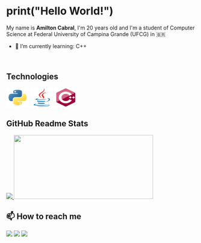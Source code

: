 <!---
comments
<img alt="cat" align=right height=120 src="https://media.tumblr.com/tumblr_lo1h2bCTeV1qhrjqn.gif">
![Snake animation](https://github.com/AmiltonCabral/AmiltonCabral/blob/output/github-contribution-grid-snake.svg)
<img height="170" src="https://github-readme-stats.vercel.app/api?username=AmiltonCabral&show_icons=true&theme=radical&hide_border=true"/>
<img height="170" width="370" src="https://github-readme-stats.vercel.app/api/top-langs/?
--->

# print("Hello World!")
My name is **Amilton Cabral**, I'm 20 years old and I'm a student of Computer Science at Federal University of Campina Grande (UFCG) in 🇧🇷



- 🌱 I’m currently learning:
C++

<br>


## Technologies
<div>
  <img alt="Python" height="50" width="60" src="https://raw.githubusercontent.com/devicons/devicon/master/icons/python/python-original.svg">
  <img alt="Java" height="50" width="60" src="https://raw.githubusercontent.com/devicons/devicon/master/icons/java/java-original.svg">
  <img alt="C++" height="50" width="60" src="https://raw.githubusercontent.com/devicons/devicon/master/icons/cplusplus/cplusplus-original.svg">  
</div>


## GitHub Readme Stats
<div>
  <a href="https://github.com/AmiltonCabral">
    <img height="170" src="https://github-readme-stats.vercel.app/api?username=AmiltonCabral&show_icons=true&bg_color=161320&text_color=D9E0EE&icon_color=DDB6F2&title_color=96CDFB"/>
    <img height="170" width="370" src="https://github-readme-stats.vercel.app/api/top-langs/?username=AmiltonCabral&layout=compact&bg_color=161320&text_color=D9E0EE&icon_color=DDB6F2&title_color=96CDFB&hide=jupyter%20notebook"/>
  </a>
</div>


## 📫 How to reach me
[![](https://img.shields.io/badge/-LinkedIn-blue?style=flat&logo=Linkedin&logoColor=white)](https://www.linkedin.com/in/amilton-cabral/)
[![](https://img.shields.io/badge/-Gmail-c14438?style=flat&logo=Gmail&logoColor=white)](mailto:amilton.cabral@ccc.ufcg.edu.br)
[![](https://img.shields.io/github/followers/AmiltonCristian?label=follow&style=social)](https://github.com/AmiltonCristian)

